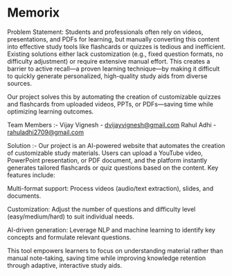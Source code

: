 # Memorix

Problem Statement:
Students and professionals often rely on videos, presentations, and PDFs for learning, but manually converting this content into effective study tools like flashcards or quizzes is tedious and inefficient. Existing solutions either lack customization (e.g., fixed question formats, no difficulty adjustment) or require extensive manual effort. This creates a barrier to active recall—a proven learning technique—by making it difficult to quickly generate personalized, high-quality study aids from diverse sources.

Our project solves this by automating the creation of customizable quizzes and flashcards from uploaded videos, PPTs, or PDFs—saving time while optimizing learning outcomes.


Team Members :-
Vijay Vignesh - dvijayvignesh@gmail.com 
Rahul Adhi - rahuladhi2709@gmail.com



Solution :-
Our project is an AI-powered website that automates the creation of customizable study materials. Users can upload a YouTube video, PowerPoint presentation, or PDF document, and the platform instantly generates tailored flashcards or quiz questions based on the content. Key features include:

Multi-format support: Process videos (audio/text extraction), slides, and documents.

Customization: Adjust the number of questions and difficulty level (easy/medium/hard) to suit individual needs.

AI-driven generation: Leverage NLP and machine learning to identify key concepts and formulate relevant questions.

This tool empowers learners to focus on understanding material rather than manual note-taking, saving time while improving knowledge retention through adaptive, interactive study aids.
